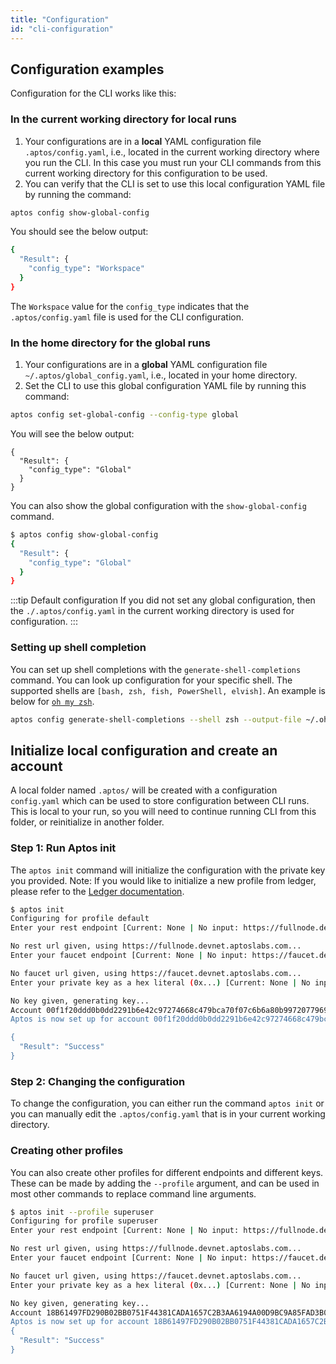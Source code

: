 ```yaml
---
title: "Configuration"
id: "cli-configuration"
---
```


## Configuration examples

Configuration for the CLI works like this:

### In the current working directory for local runs

1. Your configurations are in a **local** YAML configuration file `.aptos/config.yaml`, i.e., located in the current working directory where you run the CLI. In this case you must run your CLI commands from this current working directory for this configuration to be used.
2. You can verify that the CLI is set to use this local configuration YAML file by running the command:

```bash
aptos config show-global-config
```

You should see the below output:

```bash
{
  "Result": {
    "config_type": "Workspace"
  }
}
```

The `Workspace` value for the `config_type` indicates that the `.aptos/config.yaml` file is used for the CLI configuration.

### In the home directory for the global runs

1. Your configurations are in a **global** YAML configuration file `~/.aptos/global_config.yaml`, i.e., located in your home directory.
2. Set the CLI to use this global configuration YAML file by running this command:

```bash
aptos config set-global-config --config-type global
```

You will see the below output:

```
{
  "Result": {
    "config_type": "Global"
  }
}
```

You can also show the global configuration with the `show-global-config` command.

```bash
$ aptos config show-global-config
{
  "Result": {
    "config_type": "Global"
  }
}
```

:::tip Default configuration
If you did not set any global configuration, then the `./.aptos/config.yaml` in the current working directory is used for configuration.
:::

### Setting up shell completion

You can set up shell completions with the `generate-shell-completions` command. You can look up configuration for your specific shell. The supported shells are `[bash, zsh, fish, PowerShell, elvish]`. An example is below for [`oh my zsh`](https://ohmyz.sh/).

```bash
aptos config generate-shell-completions --shell zsh --output-file ~/.oh-my-zsh/completions/_aptos
```

## Initialize local configuration and create an account

A local folder named `.aptos/` will be created with a configuration `config.yaml` which can be used to store configuration between CLI runs. This is local to your run, so you will need to continue running CLI from this folder, or reinitialize in another folder.

### Step 1: Run Aptos init

The `aptos init` command will initialize the configuration with the private key you provided.
Note: If you would like to initialize a new profile from ledger, please refer to the [Ledger documentation](./use-aptos-ledger.md).

```bash
$ aptos init
Configuring for profile default
Enter your rest endpoint [Current: None | No input: https://fullnode.devnet.aptoslabs.com]

No rest url given, using https://fullnode.devnet.aptoslabs.com...
Enter your faucet endpoint [Current: None | No input: https://faucet.devnet.aptoslabs.com]

No faucet url given, using https://faucet.devnet.aptoslabs.com...
Enter your private key as a hex literal (0x...) [Current: None | No input: Generate new key (or keep one if present)]

No key given, generating key...
Account 00f1f20ddd0b0dd2291b6e42c97274668c479bca70f07c6b6a80b99720779696 doesn't exist, creating it and funding it with 10000 coins
Aptos is now set up for account 00f1f20ddd0b0dd2291b6e42c97274668c479bca70f07c6b6a80b99720779696!  Run `aptos help` for more information about commands

{
  "Result": "Success"
}
```

### Step 2: Changing the configuration

To change the configuration, you can either run the command `aptos init` or you can manually edit the `.aptos/config.yaml` that is in your current working directory.

### Creating other profiles

You can also create other profiles for different endpoints and different keys. These can be made by adding the `--profile` argument, and can be used in most other commands to replace command line arguments.

```bash
$ aptos init --profile superuser
Configuring for profile superuser
Enter your rest endpoint [Current: None | No input: https://fullnode.devnet.aptoslabs.com]

No rest url given, using https://fullnode.devnet.aptoslabs.com...
Enter your faucet endpoint [Current: None | No input: https://faucet.devnet.aptoslabs.com]

No faucet url given, using https://faucet.devnet.aptoslabs.com...
Enter your private key as a hex literal (0x...) [Current: None | No input: Generate new key (or keep one if present)]

No key given, generating key...
Account 18B61497FD290B02BB0751F44381CADA1657C2B3AA6194A00D9BC9A85FAD3B04 doesn't exist, creating it and funding it with 10000 coins
Aptos is now set up for account 18B61497FD290B02BB0751F44381CADA1657C2B3AA6194A00D9BC9A85FAD3B04!  Run `aptos help` for more information about commands
{
  "Result": "Success"
}
```
